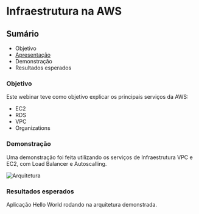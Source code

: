 # Infraestrutura na AWS

## Sumário

- Objetivo
- [Apresentação]()
- Demonstração
- Resultados esperados


### Objetivo 

Este webinar teve como objetivo explicar os principais serviços da AWS: 

- EC2
- RDS
- VPC
- Organizations 

### Demonstração 

Uma demonstração foi feita utilizando os serviços de Infraestrutura VPC e EC2, com Load Balancer e Autoscalling.

![Arquitetura]()

### Resultados esperados 

Aplicação Hello World rodando na arquitetura demonstrada. 


